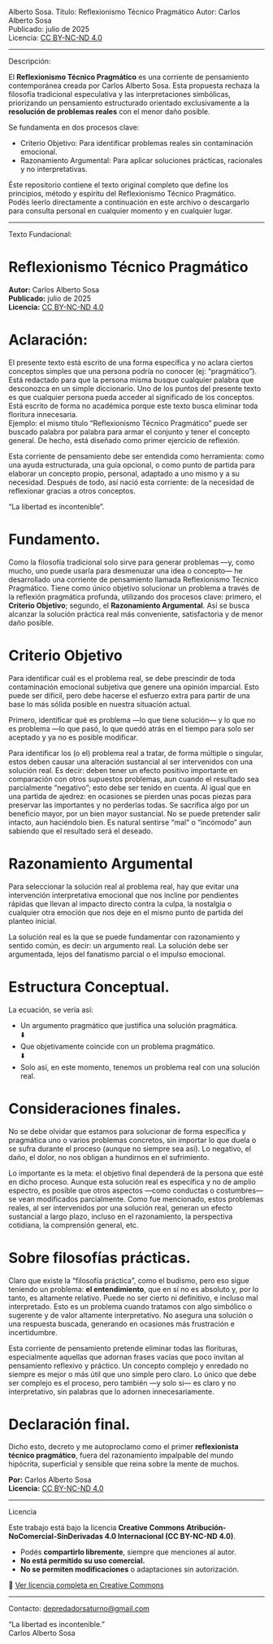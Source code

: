 Alberto Sosa.
Título: Reflexionismo Técnico Pragmático
Autor: Carlos Alberto Sosa  
Publicado: julio de 2025  
Licencia: [CC BY-NC-ND 4.0](https://creativecommons.org/licenses/by-nc-nd/4.0/deed.es)

------

Descripción:

El **Reflexionismo Técnico Pragmático** es una corriente de pensamiento contemporánea creada por Carlos Alberto Sosa. Esta propuesta rechaza la filosofía tradicional especulativa y las interpretaciones simbólicas, priorizando un pensamiento estructurado orientado exclusivamente a la **resolución de problemas reales** con el menor daño posible.

Se fundamenta en dos procesos clave:
* Criterio Objetivo: Para identificar problemas reales sin contaminación emocional.
* Razonamiento Argumental: Para aplicar soluciones prácticas, racionales y no interpretativas.

Éste repositorio contiene el texto original completo que define los principios, método y espíritu del Reflexionismo Técnico Pragmático.  
Podés leerlo directamente a continuación en este archivo o descargarlo para consulta personal en cualquier momento y en cualquier lugar.


-----


Texto Fundacional:

# Reflexionismo Técnico Pragmático #

**Autor:** Carlos Alberto Sosa  
**Publicado:** julio de 2025  
**Licencia:** [CC BY-NC-ND 4.0](https://creativecommons.org/licenses/by-nc-nd/4.0/deed.es)


# Aclaración:
El presente texto está escrito de una forma específica y no aclara ciertos conceptos simples que una persona podría no conocer (ej: “pragmático”). Está redactado para que la persona misma busque cualquier palabra que desconozca en un simple diccionario. Uno de los puntos del presente texto es que cualquier persona pueda acceder al significado de los conceptos. Está escrito de forma no académica porque este texto busca eliminar toda floritura innecesaria.  
Ejemplo: el mismo título “Reflexionismo Técnico Pragmático” puede ser buscado palabra por palabra para armar el conjunto y tener el concepto general. De hecho, está diseñado como primer ejercicio de reflexión.

Esta corriente de pensamiento debe ser entendida como herramienta: como una ayuda estructurada, una guía opcional, o como punto de partida para elaborar un concepto propio, personal, adaptado a uno mismo y a su necesidad. Después de todo, así nació esta corriente: de la necesidad de reflexionar gracias a otros conceptos. 

“La libertad es incontenible”.

# Fundamento.
Como la filosofía tradicional solo sirve para generar problemas —y, como mucho, uno puede usarla para desmenuzar una idea o concepto— he desarrollado una corriente de pensamiento llamada Reflexionismo Técnico Pragmático. Tiene como único objetivo solucionar un problema a través de la reflexión pragmática profunda, utilizando dos procesos clave: primero, el **Criterio Objetivo**; segundo, el **Razonamiento Argumental**. Así se busca alcanzar la solución práctica real más conveniente, satisfactoria y de menor daño posible.

# Criterio Objetivo #
Para identificar cuál es el problema real, se debe prescindir de toda contaminación emocional subjetiva que genere una opinión imparcial. Esto puede ser difícil, pero debe hacerse el esfuerzo extra para partir de una base lo más sólida posible en nuestra situación actual.

Primero, identificar qué es problema —lo que tiene solución— y lo que no es problema —lo que pasó, lo que quedó atrás en el tiempo para solo ser aceptado y ya no es posible modificar.

Para identificar los (o el) problema real a tratar, de forma múltiple o singular, estos deben causar una alteración sustancial al ser intervenidos con una solución real. Es decir: deben tener un efecto positivo importante en comparación con otros supuestos problemas, aun cuando el resultado sea parcialmente “negativo”; esto debe ser tenido en cuenta. Al igual que en una partida de ajedrez: en ocasiones se pierden unas pocas piezas para preservar las importantes y no perderlas todas. Se sacrifica algo por un beneficio mayor, por un bien mayor sustancial. No se puede pretender salir intacto, aun haciéndolo bien. Es natural sentirse “mal” o “incómodo” aun sabiendo que el resultado será el deseado.

# Razonamiento Argumental #
Para seleccionar la solución real al problema real, hay que evitar una intervención interpretativa emocional que nos incline por pendientes rápidas que llevan al impacto directo contra la culpa, la nostalgia o cualquier otra emoción que nos deje en el mismo punto de partida del planteo inicial.

La solución real es la que se puede fundamentar con razonamiento y sentido común, es decir: un argumento real. La solución debe ser argumentada, lejos del fanatismo parcial o el impulso emocional.

# Estructura Conceptual.
La ecuación, se vería así:

- Un argumento pragmático que justifica una solución pragmática.  
⬇️  
- Que objetivamente coincide con un problema pragmático.  
⬇️  
- Solo así, en este momento, tenemos un problema real con una solución real.


# Consideraciones finales.
No se debe olvidar que estamos para solucionar de forma específica y pragmática uno o varios problemas concretos, sin importar lo que duela o se sufra durante el proceso (aunque no siempre sea así). Lo negativo, el daño, el dolor, no nos obligan a hundirnos en el sufrimiento.

Lo importante es la meta: el objetivo final dependerá de la persona que esté en dicho proceso. Aunque esta solución real es específica y no de amplio espectro, es posible que otros aspectos —como conductas o costumbres— se vean modificados parcialmente. Como fue mencionado, estos problemas reales, al ser intervenidos por una solución real, generan un efecto sustancial a largo plazo, incluso en el razonamiento, la perspectiva cotidiana, la comprensión general, etc.

# Sobre filosofías prácticas.
Claro que existe la “filosofía práctica”, como el budismo, pero eso sigue teniendo un problema: **el entendimiento**, que en sí no es absoluto y, por lo tanto, es altamente relativo. Puede no ser cierto ni definitivo, e incluso mal interpretado. Esto es un problema cuando tratamos con algo simbólico o sugerente y de valor altamente interpretativo. No asegura una solución o una respuesta buscada, generando en ocasiones más frustración e incertidumbre.

Esta corriente de pensamiento pretende eliminar todas las florituras, especialmente aquellas que adornan frases vacías que poco invitan al pensamiento reflexivo y práctico. Un concepto complejo y enredado no siempre es mejor o más útil que uno simple pero claro. Lo único que debe ser complejo es el proceso, pero también —y solo si— es claro y no interpretativo, sin palabras que lo adornen innecesariamente.

# Declaración final.
Dicho esto, decreto y me autoproclamo como el primer **reflexionista técnico pragmático**, fuera del razonamiento impalpable del mundo hipócrita, superficial y sensible que reina sobre la mente de muchos.


**Por:** Carlos Alberto Sosa  
**Licencia:** [CC BY-NC-ND 4.0](https://creativecommons.org/licenses/by-nc-nd/4.0/deed.es)


-----


Licencia

Este trabajo está bajo la licencia **Creative Commons Atribución-NoComercial-SinDerivadas 4.0 Internacional (CC BY-NC-ND 4.0)**.

- Podés **compartirlo libremente**, siempre que menciones al autor.
- **No está permitido su uso comercial.**
- **No se permiten modificaciones** o adaptaciones sin autorización.

🔗 [Ver licencia completa en Creative Commons](https://creativecommons.org/licenses/by-nc-nd/4.0/deed.es)

---

Contacto:
depredadorsaturno@gmail.com


“La libertad es incontenible.”  
Carlos Alberto Sosa
